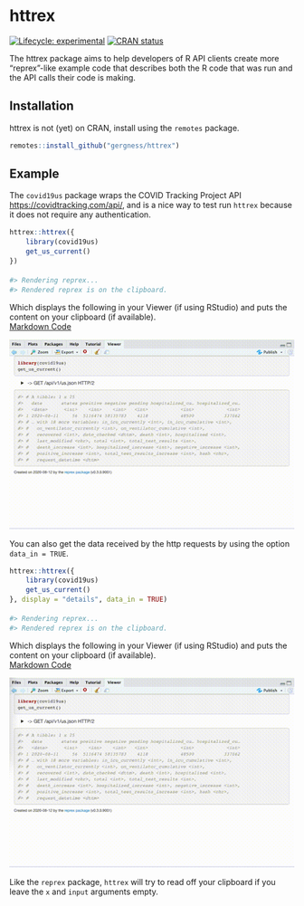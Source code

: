 # httrex

<!-- badges: start -->

[![Lifecycle:
experimental](https://img.shields.io/badge/lifecycle-experimental-orange.svg)](https://www.tidyverse.org/lifecycle/#experimental)
[![CRAN
status](https://www.r-pkg.org/badges/version/httrex)](https://CRAN.R-project.org/package=httrex)
<!-- badges: end -->

The httrex package aims to help developers of R API clients create more
“reprex”-like example code that describes both the R code that was run
and the API calls their code is making.

## Installation

httrex is not (yet) on CRAN, install using the `remotes` package.

``` r
remotes::install_github("gergness/httrex")
```

## Example

The `covid19us` package wraps the COVID Tracking Project API
<https://covidtracking.com/api/>, and is a nice way to test run `httrex`
because it does not require any authentication.

``` r
httrex::httrex({
    library(covid19us)
    get_us_current()
})

#> Rendering reprex...
#> Rendered reprex is on the clipboard.
```

Which displays the following in your Viewer (if using RStudio) and
puts the content on your clipboard (if available).  
<a href="man/figures/ex1.md">Markdown Code</a>

<a href="man/figures/ex1.md"><img src="man/figures/ex1.gif"/></a>


You can also get the data received by the http requests by using the
option `data_in = TRUE`.

``` r
httrex::httrex({
    library(covid19us)
    get_us_current()
}, display = "details", data_in = TRUE)

#> Rendering reprex...
#> Rendered reprex is on the clipboard.
```

Which displays the following in your Viewer (if using RStudio) and
puts the content on your clipboard (if available).  
<a href="man/figures/ex2.md">Markdown Code</a>

<a href="man/figures/ex2.md"><img src="man/figures/ex2.gif"/></a>




Like the `reprex` package, `httrex` will try to read off your clipboard
if you leave the `x` and `input` arguments empty.
